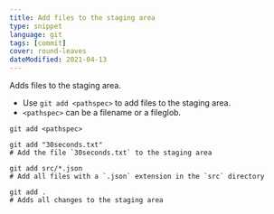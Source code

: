 ```yaml
---
title: Add files to the staging area
type: snippet
language: git
tags: [commit]
cover: round-leaves
dateModified: 2021-04-13
---
```


Adds files to the staging area.

- Use `git add <pathspec>` to add files to the staging area.
- `<pathspec>` can be a filename or a fileglob.

```shell
git add <pathspec>
```

```shell
git add "30seconds.txt"
# Add the file `30seconds.txt` to the staging area

git add src/*.json
# Add all files with a `.json` extension in the `src` directory

git add .
# Adds all changes to the staging area
```
